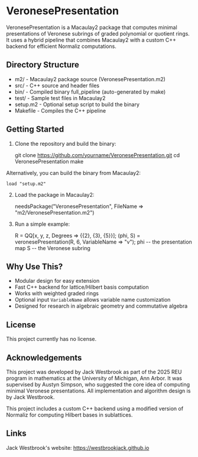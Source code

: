 VeronesePresentation
====================

VeronesePresentation is a Macaulay2 package that computes minimal presentations of Veronese subrings
of graded polynomial or quotient rings. It uses a hybrid pipeline that combines Macaulay2 with a custom
C++ backend for efficient Normaliz computations.

Directory Structure
-------------------

- m2/       - Macaulay2 package source (VeronesePresentation.m2)
- src/      - C++ source and header files
- bin/      - Compiled binary full_pipeline (auto-generated by make)
- test/     - Sample test files in Macaulay2
- setup.m2  - Optional setup script to build the binary
- Makefile  - Compiles the C++ pipeline

Getting Started
---------------

1. Clone the repository and build the binary:

    git clone https://github.com/yourname/VeronesePresentation.git
    cd VeronesePresentation
    make

Alternatively, you can build the binary from Macaulay2:

    load "setup.m2"

2. Load the package in Macaulay2:

    needsPackage("VeronesePresentation", FileName => "m2/VeronesePresentation.m2")

3. Run a simple example:

    R = QQ[x, y, z, Degrees => {{2}, {3}, {5}}];
    (phi, S) = veronesePresentation(R, 6, VariableName => "v");
    phi -- the presentation map
    S   -- the Veronese subring

Why Use This?
-------------

- Modular design for easy extension
- Fast C++ backend for lattice/Hilbert basis computation
- Works with weighted graded rings
- Optional input `VariableName` allows variable name customization
- Designed for research in algebraic geometry and commutative algebra

License
-------

This project currently has no license.

Acknowledgements
----------------

This project was developed by Jack Westbrook as part of the 2025 REU program in mathematics at the
University of Michigan, Ann Arbor. It was supervised by Austyn Simpson, who suggested the core idea
of computing minimal Veronese presentations. All implementation and algorithm design is by Jack Westbrook.

This project includes a custom C++ backend using a modified version of Normaliz for computing Hilbert bases
in sublattices.

Links
-----

Jack Westbrook's website: https://westbrookjack.github.io
